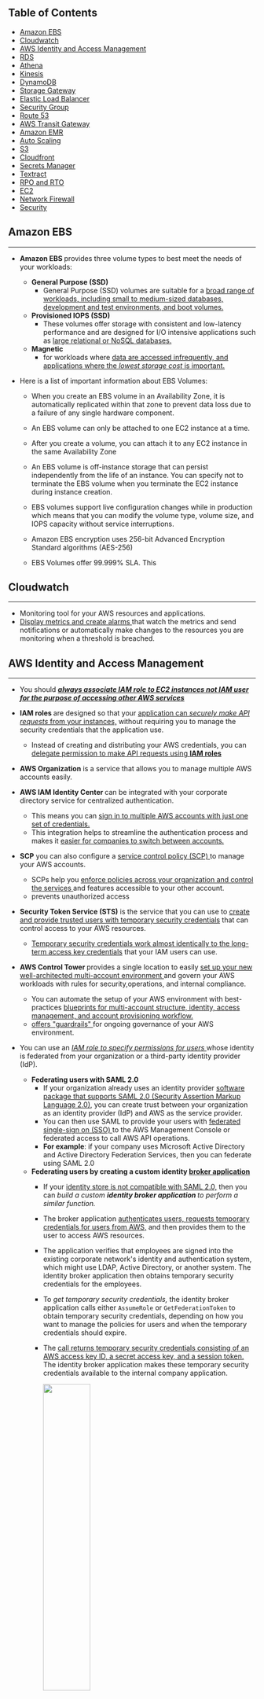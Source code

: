 ## Table of Contents
- [Amazon EBS](#amazon-ebs)
- [Cloudwatch](#cloudwatch)
- [AWS Identity and Access Management](#aws-identity-and-access-management)
- [RDS](#rds)
- [Athena](#athena)
- [Kinesis](#kinesis)
- [DynamoDB](#dynamodb)
- [Storage Gateway](#storage-gateway)
- [Elastic Load Balancer](#elastic-load-balancer)
- [Security Group](#security-group)
- [Route 53](#route-53)
- [AWS Transit Gateway](#aws-transit-gateway)
- [Amazon EMR](#amazon-emr)
- [Auto Scaling](#auto-scaling)
- [S3](#s3)
- [Cloudfront](#cloudfront)
- [Secrets Manager](#secrets-manager)
- [Textract](#textract)
- [RPO and RTO](#rpo-and-rto)
- [EC2](#ec2)
- [Network Firewall](#network-firewall)
- [Security](#security)

## Amazon EBS
---

- <b> Amazon EBS </b> provides three volume types to best meet the needs of your workloads: 
    - <b> General Purpose (SSD) </b>
        - General Purpose (SSD) volumes are suitable for a <ins>broad range of workloads, including small to medium-sized databases, development and test environments, and boot volumes.</ins>
    - <b> Provisioned IOPS (SSD) </b>
        - These volumes offer storage with consistent and low-latency performance and are designed for I/O intensive applications such as <ins>large relational or NoSQL databases. </ins>
    - <b>Magnetic</b>
        - for workloads where <ins>data are accessed infrequently, and applications where the <i>lowest storage cost</i> is important. </ins>
- Here is a list of important information about EBS Volumes:

    - When you create an EBS volume in an Availability Zone, it is automatically replicated within that zone to prevent data loss due to a failure of any single hardware component.

    - An EBS volume can only be attached to one EC2 instance at a time.

    - After you create a volume, you can attach it to any EC2 instance in the same Availability Zone

    - An EBS volume is off-instance storage that can persist independently from the life of an instance. You can specify not to terminate the EBS volume when you terminate the EC2 instance during instance creation.

    - EBS volumes support live configuration changes while in production which means that you can modify the volume type, volume size, and IOPS capacity without service interruptions.

    - Amazon EBS encryption uses 256-bit Advanced Encryption Standard algorithms (AES-256)

    - EBS Volumes offer 99.999% SLA. This

## Cloudwatch
---
- Monitoring tool for your AWS resources and applications.
- <ins> Display metrics and create alarms </ins> that watch the metrics and send notifications or automatically make changes to the resources you are monitoring when a threshold is breached.

## AWS Identity and Access Management
---
- You should <ins> <i><strong>always associate IAM role to EC2 instances not IAM user for the purpose of accessing other AWS services </ins> </i></strong>
- <strong> IAM roles </strong> are designed so that your <ins>application can <i>securely make API requests</i> from your instances,</ins> without requiring you to manage the security credentials that the application use.
    - Instead of creating and distributing your AWS credentials, you can <ins>delegate permission to make API requests using <strong>IAM roles</strong></ins>
- <strong>AWS Organization</strong> is a service that allows you to manage multiple AWS accounts easily.
 - <strong>AWS IAM Identity Center </strong> can be integrated with your corporate directory service for centralized authentication. 
    - This means you can <ins>sign in to multiple AWS accounts with just one set of credentials.</ins> 
    - This integration helps to streamline the authentication process and makes it <ins>easier for companies to switch between accounts.</ins>
- <strong>SCP</strong> you can also configure a <ins>service control policy (SCP) </ins>to manage your AWS accounts.
    - SCPs help you <ins> enforce policies across your organization and control the services </ins> and features accessible to your other account.
    - prevents unauthorized access

- <strong>Security Token Service (STS)</strong> is the service that you can use to <ins>create and provide trusted users with temporary security credentials</ins> that can control access to your AWS resources. 
    - <ins>Temporary security credentials work almost identically to the long-term access key credentials</ins> that your IAM users can use.
- <strong> AWS Control Tower </strong> provides a single location to easily <ins> set up your new well-architected multi-account environment </ins> and govern your AWS workloads with rules for security,operations, and internal compliance. 
    - You can automate the setup of your AWS environment with best-practices <ins>blueprints for multi-account structure, identity, access management, and account provisioning workflow. </ins>
    - <ins> offers "guardrails" </ins> for ongoing governance of your AWS environment.
- You can use an <i><ins>IAM role to specify permissions for users </ins></i> whose identity is federated from your organization or a third-party identity provider (IdP).
    - <b>Federating users with SAML 2.0</b>
        - If your organization already uses an identity provider <ins>software package that supports SAML 2.0 (Security Assertion Markup Language 2.0)</ins>, you can create trust between your organization as an identity provider (IdP) and AWS as the service provider. 
        - You can then use SAML to provide your users with <ins>federated single-sign on (SSO) </ins>to the AWS Management Console or federated access to call AWS API operations. 
        - <b>For example</b>: if your company uses Microsoft Active Directory and Active Directory Federation Services, then you can federate using SAML 2.0
    - <b>Federating users by creating a custom identity <ins>broker application</ins></b>
        - If your <ins>identity store is not compatible with SAML 2.0,</ins> then you can <i>build a custom <b>identity broker application </b> to perform a similar function. </i>
        - The broker application <ins>authenticates users, requests temporary credentials for users from AWS,</ins> and then provides them to the user to access AWS resources.
        - The application verifies that employees are signed into the existing corporate network's identity and authentication system, which might use LDAP, Active Directory, or another system. The identity broker application then obtains temporary security credentials for the employees.
        - To <i>get temporary security credentials, </i>the identity broker application calls either `AssumeRole` or `GetFederationToken` to obtain temporary security credentials, depending on how you want to manage the policies for users and when the temporary credentials should expire.
        - The <ins>call returns temporary security credentials consisting of an AWS access key ID, a secret access key, and a session token.</ins> The identity broker application makes these temporary security credentials available to the internal company application. 

            <img src="./images/Overview/broker-application.jpg" width="47%" height="40%"/>
        - This scenario has the following attributes:

            - The identity broker application has permissions to access IAM's token service (STS) API to create temporary security credentials.

            - The identity broker application is able to verify that employees are authenticated within the existing authentication system.

            - Users are able to get a temporary URL that gives them access to the AWS Management Console (which is referred to as single sign-on).

## RDS
---
- Supports <b>Aurora, MySQL, MariaDB, PostgreSQL, Oracle, Microsoft SQL Server.</b>
- <b>DB Instance </b>
    - For production OLTP use cases, use <b>Multi-AZ deployments </b> for <ins>enhanced fault tolerance with Provisioned <i>IOPS</ins> </i>storage for fast and predictable performance.
        - You can use PIOPS storage with Read Replicas for MySQL, MariaDB or PostgreSQL.
    - <b> Magnetic </b>
        - Doesn’t allow you to scale storage when using the SQL Server database engine.
            - Doesn’t support elastic volumes.
            - Limited to a maximum size of 3 TiB.
            - Limited to a maximum of 1,000 IOPS.
- RDS automatically performs a failover in the event of any of the following:
    1. Loss of availability in primary Availability Zone.
    2. Loss of network connectivity to primary.
    3. Compute unit failure on primary.
    4. Storage failure on primary.


## Athena
---
- An interactive query service that makes it easy to analyze data directly in Amazon S3 and other data sources using SQL.
- <i>Serverless</i>
- Has a <ins>built-in query editor.</ins>
- highly available and durable
-  <ins>integrates with <b>Amazon QuickSight </b></ins> for easy data visualization.
- retains query history for 45 days.
- You pay only for the queries that you run. You are charged based on the amount of data scanned by each query.
- There are 2 types of cost controls:
    - <b> Per-query limit </b> 
        - specifies a threshold for the total amount of data scanned per query. 
        - Any query running in a workgroup is <ins>canceled once it exceeds the specified limit</ins>. 
        - Only one per-query limit can be created
    - <b>Per-workgroup limit</b> 
        - this limits the total amount of data scanned by all queries running within a specific time frame. 

## Kinesis
---
- A fully managed AWS service that you can use to stream <ins> live video from devices to the AWS Cloud</ins>, or build applications for <strong> real-time video processing or batch-oriented video analytics.</strong>
- Amazon Kinesis Data Streams enables real-time processing of streaming big data. It provides ordering of records, as well as the ability to read and/or replay records in the same order to multiple Amazon Kinesis Applications
- A Kinesis data stream is a set of <ins>shards that has a sequence of data records </ins>, and each data record has a <strong>sequence number </strong>that is assigned by Kinesis Data Streams. 
    - Kinesis <ins>can also easily handle the high volume of messages</ins> being sent to the service.
    - durable
    - no missing of messages

## DynamoDB
- ### How to choose the right partition key ?
    - What is partition key ?
        - DynamoDB supports 2 types of primary keys 
            - Partition key: <ins> A simple primary key,</ins> composed of one attribute known as the partition key.
            - Partition key and Sort key: Referred to as Composite Primary Key, this type of key is composed of two attributes. 1st one is partition key and 2nd one is sort key
        <img src="./images/Overview/DynamoDB.png" width="87%"/>
    - Why do I need a partition key?
        - DynamoDb stores data as groups of attributes, - Items 
        - Items are similar to rows or records in other database systems. 
        - DynamoDB stores and retrieves each item based on the primary key value which must be unique
        - <ins><strong><i>DynamoDb uses the partition key's value as an input to an internal hash function. </i></ins></strong> The output from the hash function determines the partition in which the item is stored. Each item's location is determined by the hash value of its partition key.
        <img src="./images/Overview/dynamodb-partition.png" width="87%"/>
    - DynamoDB automatically supports access patterns using the throughput you have provisioned, or upto your account limits in the on-demand mode
    - Regardless of the capacity mode you choose <ins><strong><i> if your access pattern exceeds 3000 RCU and 1000 WCU for a single partition key value, your requests might be throttled with a  `ProvisionedThroughputExceededException` error </ins></strong></i>
    - Recommended for Partition keys :
        - <ins> Use high-cardinality attributes. </ins> These are attributes that have distinct values for each item, like `emailid`, `employee_no`, `customerid`, `sessionid`, `orderid`
        - <ins><strong>Use composite attributes </ins></strong> Try to combine more tha one attribute to form a unique key, if that meets your access pattern
        - <strong><ins>Cache the popular items</ins></strong> when there is high volume of read traffic using DAX (DynamoDB Accelerator)
        - DAX is fully managed, in-memory cache for DynamoDB that doesn't require developers to manage cache invalidation, data population or cluster management.
        - DAX also is compatible with DynamoDB API calls, so developer can incorporate it more easily into existing applications
## Storage Gateway
---

- Connects an on-premise software appliance with cloud-based storage to <ins>provide seamless integration with data security features between your <b>on-premises IT environment and the AWS storage infrastructure.</b></ins>
- You can use the service to store data in the AWS cloud for scalable and cost-effective storage that helps maintain
- It stores files as native S3 objects, archives virtual tapes in Amazon Glacier and stores EBS snapshots generated by the Volume Gateway with Amazon EBS.

    <img src="./images/Overview/storage-gateway.jpg" width="87%"/>

## Elastic Load Balancer 
---
- Distributes incoming application or network traffic across multiple targets, such as EC2 instances containers (ECS), Lambda functions and IP addresses in multiple Availability zones


## Security Group
---

- A security group acts as a virtual firewall for your instance to control inbound and outbound traffic.
     
     <img src="./images/Overview/security-group.jpg" width="87%"/>

## Route 53
---

- A highly available and scalable Domain Name System (DNS) web service used for domain registration, DNS routing and health checking


## AWS Transit Gateway
---

- A networking service that uses a hub and spoke model to connect the on-premises data centers and Amazon VPCs to a <ins><em>Single Gateway.</em></ins>
- With this service, customers only have to create and manage  <ins><em><strong>a single connection from the central gateway into each on-premises data center</ins></em></strong>
- <strong>Features</strong>:
    - <strong>Inter-region peering </strong>
        - allows customers to route traffic
        - easy and cost-effective way
    - <strong> Multicast </strong>
        - allows customers to have fine-grain control on who can consume and produce multicast traffic
    - <strong>Automated provisioning </strong>
        - customers can automatically identify the Site-to-site VPN connections and on-premises resources with which they are associated using AWS Transit Gateway

## Amazon EMR
---
- EMR (Elastic MapReduce)
- A managed cluster that <ins>simplifies running big data frameworks </ins>like Apache Hadoop and Apache Spark on AWS to process and analyze vast amounts of data.
- You can process data for analytics purposes and <ins>business intelligence workloads </ins>using EMR together with Apache Hive and Apache Pig
- You can <ins><em>use EMR to move large amounts of data in and out of other AWS data stores </em></ins> and databases like S3 and DynamoDB

    <img src="./images/Overview/emr.jpg" width="87%"/>
- Purchasing options:
    - On-Demand:reliable, predictable, won't be terminated 
    - Reserved (min 1 year): cost savings (EMR will automatically use if available)

## Auto Scaling 
---
- Configure automatic scaling for the AWS resources quickly through a scaling plan that uses <strong> Dynamic Scaling </strong>and <strong>Predictive scaling </strong>.
- <strong><em>Useful for </em></strong>:
    - Cyclical traffic such as high use of resources during regular business hours and low use of resources
    - On and Off traffic such as <ins>batch processing, testing and periodic analysis </ins> 
    - Variable traffic patterns, such as software for <ins>marketing growth with periods of spiky growth </ins>
- <Strong>Dynamic Scaling</strong>
    - To add and remove capacity for resources to maintain resource at target value
- <Strong>Predictive Scaling</strong>
    - To forecast the future load demands by analyzing your historical records for a metric 
    - <ins>Allows schedule scaling </ins> by adding or removing capacity and controls maximum capacity
    - <ins><em> <strong>Only available for EC2 scaling groups </ins></em></strong>
- In Auto Scaling, the following statements are correct regarding the cooldown period:
    - It ensures that the Auto Scaling group does not launch or terminate additional EC2 instances before the previous scaling activity takes effect.
    - Its default value is 300 seconds.
    - It is a configurable setting for your Auto Scaling group.

## S3
---
- <strong>Server-side encryption (SSE)</strong> is about data encryption at rest-that is, Amazon S3 encrypts your data at the object level as it writes it to disks in its data centers and decrypts it for you when you access it.
    <img src="./images/Overview/server-side-encryption.jpg" width="87%"/>
    - You have three mutually exclusive options depending on how you choose to manage the encryption keys:

        1.<strong>Amazon S3-Managed Keys (SSE-S3) </strong>

        2. <strong>AWS KMS-Managed Keys (SSE-KMS)</strong>

        3. <strong>Customer-Provided Keys (SSE-C)</strong>
    - <strong> S3-Managed Encryption Keys (SSE-S3)</strong>
        - Amazon S3 will <ins>encrypt each object with a unique key</ins> and as an additional safeguard,<ins> it encrypts the key itself with a master key that it<strong> rotates regularly. </strong></ins>
    - <strong> SSE-AES </strong> S3 handles the key, uses AES-256 algorithm 
        - one of the strongest block ciphers available, 256-bit Advanced Encryption Standard (AES-256), to encrypt your data.
        <img src="./images/Overview/aes-256.jpg" width="57%"/>
- <strong>Client-side Encryption </strong>using
    1. AWS KMS-managed customer master key
    2. client-side master key
- <strong>Cross-Account Access</strong>
You can provide another AWS account access to an object that is stored in an S3 bucket. 
    - These are the methods on how to grant cross-account access to objects that are stored in your own Amazon S3 bucket:
        - <strong>Resource-based policies and IAM policies </strong> 
        - <strong>Resource-based Access Control List (ACL) and IAM policies </strong>

    - Cross-account IAM roles for programmatic and console access to S3 bucket objects
    - <ins> Supports failover controls for S3 Multi-Region access points.</ins>
- <strong>Requester Pays Buckets </strong> 
    - Bucket owners pay for all of the Amazon S3 storage and data transfer costs associated with their bucket.

## CloudFront
---



## Secrets Manager 
---

- Helps to <ins> <i> manage, retrieve and <strong>rotate database credentials,</strong> application credentials, OAuth tokens, API keys and other secrets throughout their lifecycles 
</ins></i>
- Helps to <ins> improve security posture </ins>, because you <ins><strong>no longer need hard-coded credentials</strong> </ins> in application source code.
    - Storing the credentials in Secrets Manager helps avoid possible compromise by anyone who can inspect the application or the components. 
    - Replace hard-coded credentials with a runtime call to the Secrets Manager service to retrieve credentials with a runtime call to the Secrets Manager service to retrieve credentials dynamically when you need them. 

## Textract
---
- A fully managed document analysis service for detecting and extracting information from scanned documents
- Return extracted data as key-value pairs (e.g. Name: John Doe)
- Supports virtually any type of documents
- Pricing
    - Pay for what you use 
    - Charges vary for Detect Document Text API and Analyze Document API with the later being more expensive

## RPO and RTO
---

- RTO (Recovery Time Object)
    - measures how quickly the application should be available after an outage
- RPO (Recovery Point Object)
    - refers to how much data loss can the application can tolerate

<img src="./images/Overview/rto-rpo.jpg" width="87%"/>
    
    - Data loss is measured from most recent backup to the point of disaster. Downtime is measured from the point of disaster until fully recovered and available for service.

## EC2
---


---
## Network Firewall
---
- AWS Network Firewall supports domain name stateful network traffic inspection
- Can create <ins>allow lists and deny lists </ins> with domain names that the stateful rules engine looks for in network traffic
- AWS Network Firewall is a <ins>stateful, managed network firewall and intrusion detection and prevention service for your virtual private cloud (VPC)</ins> that you created in Amazon Virtual Private Cloud (Amazon VPC).
    - With Network Firewall, <ins>you can filter traffic at the perimeter of your VPC. </ins>
    - This includes filtering traffic going to and coming from an internet gateway, NAT gateway, or over VPN or AWS Direct Connect. 
- Network Firewall uses the open source intrusion prevention system (IPS), Suricata, for stateful inspection. Network Firewall supports Suricata compatible rules.
---
## Security
---
- The security pillar includes the ability to protect data, systems, and assets to take advantage of cloud technologies to improve security

- <strong>Zero Trust</strong> security is a model where application <ins>components or microservices are considered discrete from each other </ins> and no component or microservice trusts any other.

    ### Design Principles 
    1. <strong> Implement a strong identity foundation </strong>
    2. <strong>Enable traceability</strong>
    3. <strong>Apply security at all layers:</strong>
        - Apply a <strong>defense in depth approach </strong>  with multiple security controls
        - <ins>Implementing security to multiple layers </ins>(for example, edge of network, VPC, load balancing, every instance and compute service, operating system, application, and code).

            <img src="./images/Overview/defense-in-depth.jpg" width="57%"/>

    4. <strong>Automate security best practices:</strong>
    5. <strong>Protect data in transit and at rest:</strong>
    6. <strong>Keep people away from data:</strong>
    7. <strong>Prepare for security events:</strong>
